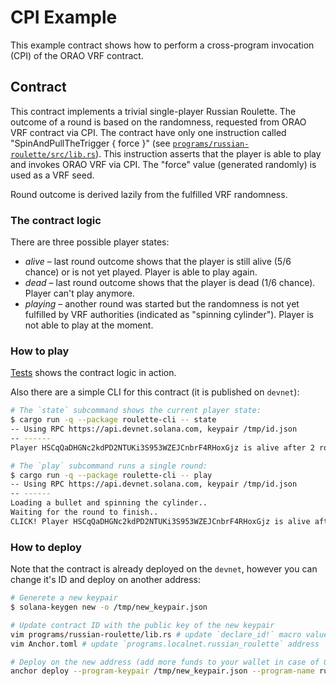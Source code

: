 # CPI Example

This example contract shows how to perform a cross-program invocation (CPI)
of the ORAO VRF contract.

## Contract

This contract implements a trivial single-player Russian Roulette. The outcome
of a round is based on the randomness, requested from ORAO VRF contract via CPI.
The contract have only one instruction called "SpinAndPullTheTrigger { force }"
(see [`programs/russian-roulette/src/lib.rs`](programs/russian-roulette/src/lib.rs)).
This instruction asserts that the player is able to play and invokes ORAO VRF
via CPI. The "force" value (generated randomly) is used as a VRF seed.

Round outcome is derived lazily from the fulfilled VRF randomness.

### The contract logic

There are three possible player states:

* *alive* – last round outcome shows that the player is still alive (5/6 chance) or is not yet
  played. Player is able to play again.
* *dead* – last round outcome shows that the player is dead (1/6 chance).
  Player can't play anymore.
* *playing* – another round was started but the randomness is not yet fulfilled by VRF authorities
  (indicated as "spinning cylinder"). Player is not able to play at the moment.
   
### How to play

[Tests](tests/russian-roulette.ts) shows the contract logic in action.

Also there are a simple CLI for this contract (it is published on `devnet`):

```sh
# The `state` subcommand shows the current player state:
$ cargo run -q --package roulette-cli -- state
-- Using RPC https://api.devnet.solana.com, keypair /tmp/id.json
-- ------
Player HSCqQaDHGNc2kdPD2NTUKi3S953WZEJCnbrF4RHoxGjz is alive after 2 round(s)

# The `play` subcommand runs a single round:
$ cargo run -q --package roulette-cli -- play
-- Using RPC https://api.devnet.solana.com, keypair /tmp/id.json
-- ------
Loading a bullet and spinning the cylinder..
Waiting for the round to finish..
CLICK! Player HSCqQaDHGNc2kdPD2NTUKi3S953WZEJCnbrF4RHoxGjz is alive after 3 round(s)
```

### How to deploy

Note that the contract is already deployed on the `devnet`, however you can
change it's ID and deploy on another address:

```sh
# Generete a new keypair
$ solana-keygen new -o /tmp/new_keypair.json

# Update contract ID with the public key of the new keypair
vim programs/russian-roulette/lib.rs # update `declare_id!` macro value
vim Anchor.toml # update `programs.localnet.russian_roulette` address

# Deploy on the new address (add more funds to your wallet in case of 0x1 error)
anchor deploy --program-keypair /tmp/new_keypair.json --program-name russian-roulette
```
